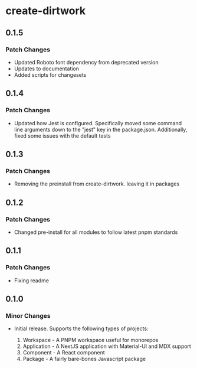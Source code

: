 # create-dirtwork

## 0.1.5

### Patch Changes

- Updated Roboto font dependency from deprecated version
- Updates to documentation
- Added scripts for changesets

## 0.1.4

### Patch Changes

- Updated how Jest is configured. Specifically moved some command line arguments down to the "jest" key in the package.json. Additionally, fixed some issues with the default tests

## 0.1.3

### Patch Changes

- Removing the preinstall from create-dirtwork. leaving it in packages

## 0.1.2

### Patch Changes

- Changed pre-install for all modules to follow latest pnpm standards

## 0.1.1

### Patch Changes

- Fixing readme

## 0.1.0

### Minor Changes

- Initial release. Supports the following types of projects:

  1. Workspace - A PNPM workspace useful for monorepos
  1. Application - A NextJS application with Material-UI and MDX support
  1. Component - A React component
  1. Package - A fairly bare-bones Javascript package
